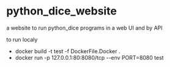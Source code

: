 # python_dice_website
a website to run python_dice programs in a web UI and by API


to run localy <br/>
- docker build -t test -f DockerFile.Docker . <br/>
- docker run -p 127.0.0.1:80:8080/tcp --env PORT=8080 test <br/>